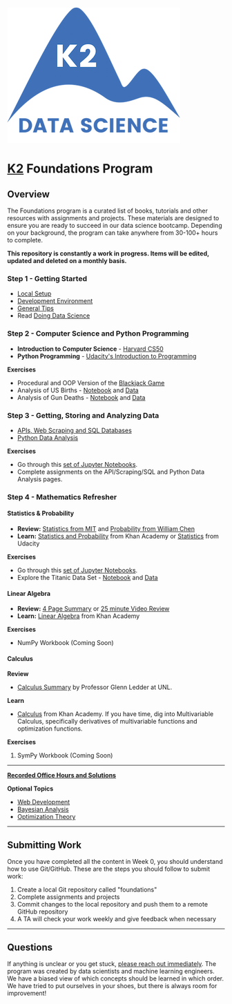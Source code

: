 ![K2 logo](images/k2_logo.png)

# [K2](http://www.k2datascience.com/) Foundations Program

## <a name="section-a"></a>Overview

The Foundations program is a curated list of books, tutorials and other resources with assignments and projects. These materials are designed to ensure you are ready to succeed in our data science bootcamp. Depending on your background, the program can take anywhere from 30-100+ hours to complete.

**This repository is constantly a work in progress. Items will be edited, updated and deleted on a monthly basis.**

### Step 1 - Getting Started
  - [Local Setup](content/0-local-setup.md)
  - [Development Environment](content/0-environment.md)
  - [General Tips](content/0-general-tips.md)
  - Read [Doing Data Science](https://medium.com/@rchang/my-two-year-journey-as-a-data-scientist-at-twitter-f0c13298aee6#.qfovgm9ps)

### Step 2 - Computer Science and Python Programming
- **Introduction to Computer Science** - [Harvard CS50](https://cs50.harvard.edu/)
- **Python Programming** - [Udacity's Introduction to Programming](https://www.udacity.com/course/intro-to-computer-science--cs101)

**Exercises**
- Procedural and OOP Version of the [Blackjack Game](https://en.wikipedia.org/wiki/Blackjack)
- Analysis of US Births - [Notebook](/code/births.ipynb) and [Data](/code/us_births.csv)
- Analysis of Gun Deaths - [Notebook](/code/deaths.ipynb) and [Data](/code/guns.csv)

### Step 3 - Getting, Storing and Analyzing Data
- [APIs, Web Scraping and SQL Databases](content/2-gathering-data.md)
- [Python Data Analysis](content/3-data-analysis.md)

**Exercises**
- Go through this [set of Jupyter Notebooks](https://s3.amazonaws.com/ds-foundations/notebook-archives/Python_for_DS_Coding_Lab.zip).
- Complete assignments on the API/Scraping/SQL and Python Data Analysis pages.

### Step 4 - Mathematics Refresher

#### Statistics & Probability
- **Review:** [Statistics from MIT](https://s3.amazonaws.com/ds-foundations/resources/stats_handout.pdf) and [Probability from William Chen](https://s3.amazonaws.com/ds-foundations/resources/prob_handout.pdf)
- **Learn:** [Statistics and Probability](https://www.khanacademy.org/math/statistics-probability) from Khan Academy or [Statistics](https://www.udacity.com/course/statistics--st095) from Udacity

**Exercises**
- Go through this [set of Jupyter Notebooks](https://s3.amazonaws.com/ds-foundations/notebook-archives/Statistics_Coding_Lab.zip).
- Explore the Titanic Data Set - [Notebook](https://s3.amazonaws.com/ds-curriculum/statistical-inference/Titanic/Titanic_Exercises.ipynb) and [Data](/code/titanic.csv)

#### Linear Algebra
- **Review:** [4 Page Summary](https://s3.amazonaws.com/ds-foundations/resources/linear_algebra_4.pdf) or [25 minute Video Review](https://www.youtube.com/watch?v=ZumgfOei0Ak)
- **Learn:** [Linear Algebra](https://www.khanacademy.org/math/linear-algebra) from Khan Academy

**Exercises**
- NumPy Workbook (Coming Soon)

#### Calculus
**Review**
- [Calculus Summary](https://s3.amazonaws.com/ds-foundations/resources/Calculus_Summary.pdf) by Professor Glenn Ledder at UNL.

**Learn**
- [Calculus](https://www.khanacademy.org/math/calculus-home) from Khan Academy. If you have time, dig into Multivariable Calculus, specifically derivatives of multivariable functions and optimization functions.

**Exercises**
1. SymPy Workbook (Coming Soon)

---

**[Recorded Office Hours and Solutions](/content/5-office-hours.md)**

**Optional Topics**
- [Web Development](content/2-flask.md)
- [Bayesian Analysis](content/4-bayesian-analysis.md)
- [Optimization Theory](content/4-optimization-theory.md)

---

## <a name="section-b"></a>Submitting Work

Once you have completed all the content in Week 0, you should understand how to use Git/GitHub. These are the steps you should follow to submit work:

1. Create a local Git repository called "foundations"
2. Complete assignments and projects
3. Commit changes to the local repository and push them to a remote GitHub repository
4. A TA will check your work weekly and give feedback when necessary

---

## <a name="section-c"></a>Questions

If anything is unclear or you get stuck, [please reach out immediately](<mailto:hello@k2datascience.com>). The program was created by data scientists and machine learning engineers. We have a biased view of which concepts should be learned in which order. We have tried to put ourselves in your shoes, but there is always room for improvement!

